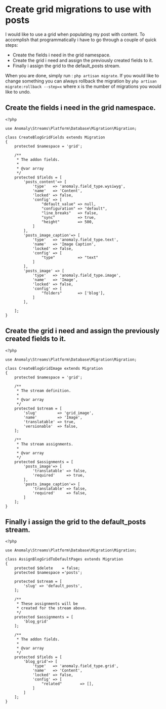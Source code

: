 # Create grid migrations to use with posts 
I would like to use a grid when populating my post with content. To accomplish 
that programmatically i have to go through a couple of quick steps:

* Create the fields i need in the grid namespace.
* Create the grid i need and assign the previously created fields to it.
* Finally i assign the grid to the default_posts stream.

When you are done, simply run : `php artisan migrate`. If you would like to
change something you can always rollback the migration by
`php artisan migrate:rollback --step=x` where x is the number of migrations
you would like to undo.

## Create the fields i need in the grid namespace.
```
<?php

use Anomaly\Streams\Platform\Database\Migration\Migration;

class CreateBlogGridFields extends Migration
{
    protected $namespace = 'grid';

    /**
     * The addon fields.
     *
     * @var array
     */
    protected $fields = [
        'posts_content'=> [
            'type'   => 'anomaly.field_type.wysiwyg',
            'name'   => 'Content',
            'locked' => false,
            'config' => [
                "default_value" => null,
                "configuration" => "default",
                "line_breaks"   => false,
                "sync"          => true,
                "height"        => 500,
            ]
        ],
        'posts_image_caption'=> [
            'type'   => 'anomaly.field_type.text',
            'name'   => 'Image Caption',
            'locked' => false,
            'config' => [
                "type"          => "text"
            ]
        ],
        'posts_image' => [
            'type'   => 'anomaly.field_type.image',
            'name'   => 'Image',
            'locked' => false,
            'config' => [
                "folders"       => ['blog'],
            ]
        ],
      
    ];
}

```
## Create the grid i need and assign the previously created fields to it.
```
<?php

use Anomaly\Streams\Platform\Database\Migration\Migration;

class CreateBlogGridImage extends Migration
{
    protected $namespace = 'grid';

    /**
     * The stream definition.
     *
     * @var array
     */
    protected $stream = [
        'slug'         => 'grid_image',
        'name'         => 'Image',
        'translatable' => true,
        'versionable'  => false,
    ];

    /**
     * The stream assignments.
     *
     * @var array
     */
    protected $assignments = [
        'posts_image'=> [
            'translatable' => false,
            'required'     => true,
        ],
        'posts_image_caption'=> [
            'translatable' => false,
            'required'     => false,
        ]
    ];
}
```
## Finally i assign the grid to the default_posts stream.
```
<?php

use Anomaly\Streams\Platform\Database\Migration\Migration;

class AssignBlogGridToDefaultPages extends Migration
{
    protected $delete    = false;
    protected $namespace ='posts';

    protected $stream = [
        'slug' => 'default_posts',
    ];

    /**
     * These assignments will be
     * created for the stream above.
     */
    protected $assignments = [
        'blog_grid'
    ];

    /**
     * The addon fields.
     *
     * @var array
     */
    protected $fields = [
        'blog_grid'=> [
            'type'   => 'anomaly.field_type.grid',
            'name'   => 'Content',
            'locked' => false,
            'config' => [
                "related"        => [],
            ]
        ]
    ];
}

```

